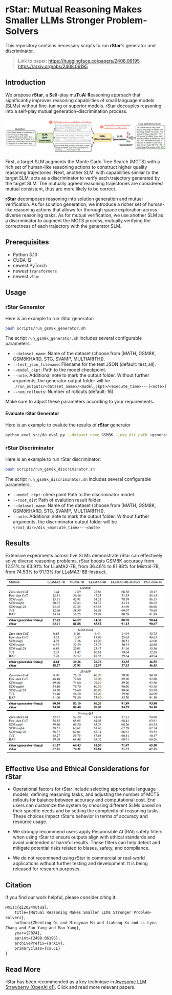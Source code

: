 # rStar: Mutual Reasoning Makes Smaller LLMs Stronger Problem-Solvers

This repository contains necessary scripts to run **rStar**'s generator and discriminator.

> Link to paper: https://huggingface.co/papers/2408.06195, https://arxiv.org/abs/2408.06195 

## Introduction

We propose **rStar**, a **S**elf-play mu**T**u**A**l **R**easoning approach that significantly improves reasoning capabilities of small language models (SLMs) without fine-tuning or superior models. rStar decouples reasoning into a self-play mutual generation-discrimination process.

<p align="center">
  <img src="assets/teaser.png">
</p>

First, a target SLM augments the Monte Carlo Tree Search (MCTS) with a rich set of human-like reasoning actions to construct higher quality reasoning trajectories. Next, another SLM, with capabilities similar to the target SLM, acts as a discriminator to verify each trajectory generated by the target SLM. The mutually agreed reasoning trajectories are considered mutual consistent, thus are more likely to be correct.

**rStar** decomposes reasoning into solution generation and mutual verification. As for solution generation, we introduce a richer set of human-like reasoning actions that allows for thorough space exploration across diverse reasoning tasks. As for mutual verification, we use another SLM as a discriminator to augment the MCTS process, mutually verifying the correctness of each trajectory with the generator SLM.


## Prerequisites

- Python 3.10
- CUDA 12
- newest PyTorch
- newest `transformers`
- newest `vllm`

## Usage

### rStar Generator

Here is an example to run rStar generator:

```bash
bash scripts/run_gsm8k_generator.sh
```

The script `run_gsm8k_generator.sh` includes several configurable parameters:
- `--dataset_name`: Name of the dataset (choose from [MATH, GSM8K, GSM8KHARD, STG, SVAMP, MULTIARITH]).
- `--test_json_filename`: Filename for the test JSON (default: test_all).
- `--model_ckpt`: Path to the model checkpoint.
- `--note`: Additional note to mark the output folder. Without further arguments, the generator output folder will be `./run_outputs/<dataset_name>/<model_ckpt>/<execute_time>---[<note>]`
- `--num_rollouts`: Number of rollouts (default: 16).

Make sure to adjust these parameters according to your requirements.

#### Evaluate rStar Generator

Here is an example to evalute the results of **rStar** generator
```bash
python eval_src/do_eval.py --dataset_name GSM8K --exp_dir_path <generator_output_folder>
```

### rStar Discriminator

Here is an example to run rStar discriminator:

```bash
bash scripts/run_gsm8k_discriminator.sh
```

The script `run_gsm8k_discriminator.sh` includes several configurable parameters:

- `--model_ckpt`: checkpoint Path to the discriminator model.
- `--root_dir`: Path of evalution result folder.
- `--dataset_name`: Name of the dataset (choose from [MATH, GSM8K, GSM8KHARD, STG, SVAMP, MULTIARITH]).
- `--note`: Additional note to mark the output folder. Without further arguments, the discriminator output folder will be `<root_dir>/dis_<execute_time>---<note>`

## Results

Extensive experiments across five SLMs demonstrate rStar can effectively solve diverse reasoning problems. rStar boosts GSM8K accuracy from 12.51% to 63.91% for LLaMA2-7B, from 36.46% to 81.88% for Mistral-7B, from 74.53% to 91.13% for LLaMA3-8B-Instruct.

<p align="center">
  <img src="assets/result.png" width="600px">
</p>

## Effective Use and Ethical Considerations for rStar

- Operational factors for rStar include selecting appropriate language models, defining reasoning tasks, and adjusting the number of MCTS rollouts for balance between accuracy and computational cost. End users can customize the system by choosing different SLMs based on their specific needs and by setting the complexity of reasoning tasks. These choices impact rStar’s behavior in terms of accuracy and resource usage.

- We strongly recommend users apply Responsible AI (RAI) safety filters when using rStar to ensure outputs align with ethical standards and avoid unintended or harmful results. These filters can help detect and mitigate potential risks related to biases, safety, and compliance. 

- We do not recommend using rStar in commercial or real-world applications without further testing and development. It is being released for research purposes. 

## Citation

If you find our work helpful, please consider citing it:
```
@misc{qi2024mutual,
    title={Mutual Reasoning Makes Smaller LLMs Stronger Problem-Solvers},
    author={Zhenting Qi and Mingyuan Ma and Jiahang Xu and Li Lyna Zhang and Fan Yang and Mao Yang},
    year={2024},
    eprint={2408.06195},
    archivePrefix={arXiv},
    primaryClass={cs.CL}
}
```

## Read More

rStar has been recommended as a key technique in [Awesome LLM Strawberry (OpenAI o1)](https://github.com/hijkzzz/Awesome-LLM-Strawberry). Click and read more relevant papers.
